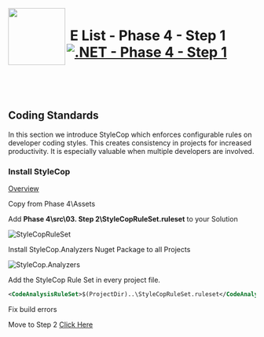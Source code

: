 <img align="left" width="116" height="116" src="../logo.png" />

# &nbsp;**E List - Phase 4 - Step 1** [![.NET - Phase 4 - Step 1](https://github.com/entelect-incubator/.NET/actions/workflows/dotnet-phase4-step1.yml/badge.svg)](https://github.com/entelect-incubator/.NET/actions/workflows/dotnet-phase4-step1.yml)

<br/><br/><br/>

## Coding Standards

In this section we introduce StyleCop which enforces configurable rules on developer coding styles. This creates consistency in projects for increased productivity. It is especially valuable when multiple developers are involved.

### **Install StyleCop**

[Overview](https://github.com/StyleCop/StyleCop)

Copy from Phase 4\Assets

Add **Phase 4\src\03. Step 2\StyleCopRuleSet.ruleset** to your Solution

![StyleCopRuleSet](Assets/2021-01-15-10-25-17.png)

Install StyleCop.Analyzers Nuget Package to all Projects

![StyleCop.Analyzers](Assets/2021-01-15-10-26-37.png)

Add the StyleCop Rule Set in every project file.

```xml
<CodeAnalysisRuleSet>$(ProjectDir)..\StyleCopRuleSet.ruleset</CodeAnalysisRuleSet>
```

Fix build errors

Move to Step 2 [Click Here](https://github.com/entelect-incubator/.NET/tree/master/Phase%204/Step%202)

